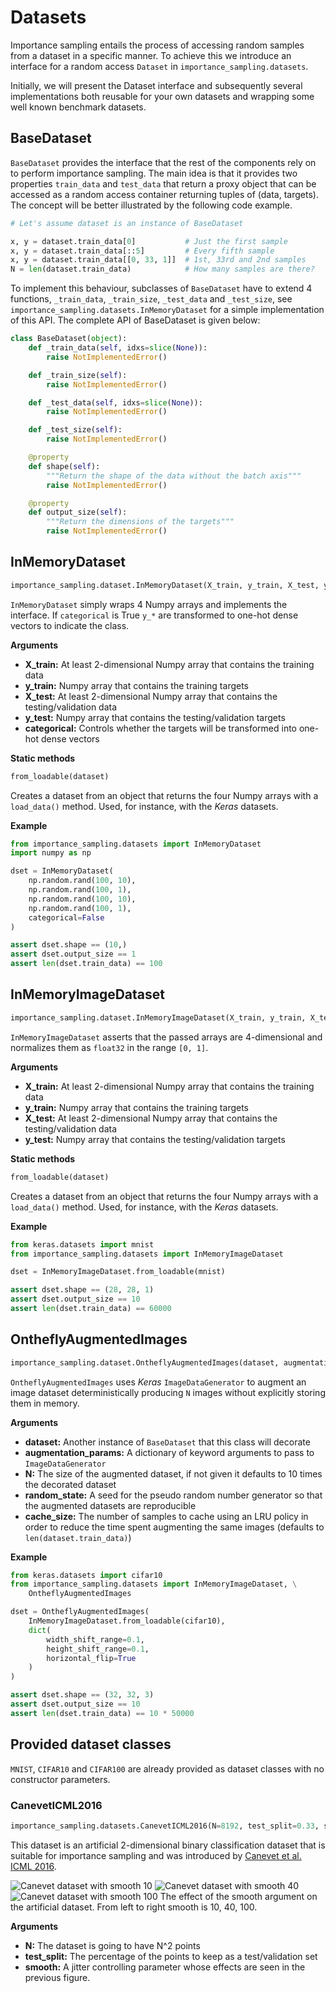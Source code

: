 # Datasets

Importance sampling entails the process of accessing random samples from a
dataset in a specific manner. To achieve this we introduce an interface for a
random access `Dataset` in `importance_sampling.datasets`.

Initially, we will present the Dataset interface and subsequently several
implementations both reusable for your own datasets and wrapping some well
known benchmark datasets.

## BaseDataset

`BaseDataset` provides the interface that the rest of the components rely on to
perform importance sampling. The main idea is that it provides two properties
`train_data` and `test_data` that return a proxy object that can be accessed as
a random access container returning tuples of (data, targets). The concept will
be better illustrated by the following code example.

```python
# Let's assume dataset is an instance of BaseDataset

x, y = dataset.train_data[0]           # Just the first sample
x, y = dataset.train_data[::5]         # Every fifth sample
x, y = dataset.train_data[[0, 33, 1]]  # 1st, 33rd and 2nd samples
N = len(dataset.train_data)            # How many samples are there?
```

To implement this behaviour, subclasses of `BaseDataset` have to extend 4
functions, `_train_data`, `_train_size`, `_test_data` and `_test_size`, see
`importance_sampling.datasets.InMemoryDataset` for a simple implementation of
this API. The complete API of BaseDataset is given below:

```python
class BaseDataset(object):
    def _train_data(self, idxs=slice(None)):
        raise NotImplementedError()

    def _train_size(self):
        raise NotImplementedError()

    def _test_data(self, idxs=slice(None)):
        raise NotImplementedError()

    def _test_size(self):
        raise NotImplementedError()

    @property
    def shape(self):
        """Return the shape of the data without the batch axis"""
        raise NotImplementedError()

    @property
    def output_size(self):
        """Return the dimensions of the targets"""
        raise NotImplementedError()
```

## InMemoryDataset

```python
importance_sampling.dataset.InMemoryDataset(X_train, y_train, X_test, y_test, categorical=True)
```

`InMemoryDataset` simply wraps 4 Numpy arrays and implements the interface. If
`categorical` is True `y_*` are transformed to one-hot dense vectors to
indicate the class.

**Arguments**

* **X_train:** At least 2-dimensional Numpy array that contains the training
  data
* **y_train:** Numpy array that contains the training targets
* **X_test:** At least 2-dimensional Numpy array that contains the
  testing/validation data
* **y_test:** Numpy array that contains the testing/validation targets
* **categorical:** Controls whether the targets will be transformed into
  one-hot dense vectors

**Static methods**

```python
from_loadable(dataset)
```

Creates a dataset from an object that returns the four Numpy arrays with a
`load_data()` method. Used, for instance, with the *Keras* datasets.

**Example**

```python
from importance_sampling.datasets import InMemoryDataset
import numpy as np

dset = InMemoryDataset(
    np.random.rand(100, 10),
    np.random.rand(100, 1),
    np.random.rand(100, 10),
    np.random.rand(100, 1),
    categorical=False
)

assert dset.shape == (10,)
assert dset.output_size == 1
assert len(dset.train_data) == 100
```


## InMemoryImageDataset

```python
importance_sampling.dataset.InMemoryImageDataset(X_train, y_train, X_test, y_test)
```

`InMemoryImageDataset` asserts that the passed arrays are 4-dimensional and
normalizes them as `float32` in the range `[0, 1]`.

**Arguments**

* **X_train:** At least 2-dimensional Numpy array that contains the training
  data
* **y_train:** Numpy array that contains the training targets
* **X_test:** At least 2-dimensional Numpy array that contains the
  testing/validation data
* **y_test:** Numpy array that contains the testing/validation targets

**Static methods**

```python
from_loadable(dataset)
```

Creates a dataset from an object that returns the four Numpy arrays with a
`load_data()` method. Used, for instance, with the *Keras* datasets.

**Example**

```python
from keras.datasets import mnist
from importance_sampling.datasets import InMemoryImageDataset

dset = InMemoryImageDataset.from_loadable(mnist)

assert dset.shape == (28, 28, 1)
assert dset.output_size == 10
assert len(dset.train_data) == 60000
```

## OntheflyAugmentedImages

```python
importance_sampling.dataset.OntheflyAugmentedImages(dataset, augmentation_params, N=None, random_state=0, cache_size=None)
```

`OntheflyAugmentedImages` uses *Keras* `ImageDataGenerator` to augment an image
dataset deterministically producing `N` images without explicitly storing them
in memory.

**Arguments**

* **dataset:** Another instance of `BaseDataset` that this class will decorate
* **augmentation\_params:** A dictionary of keyword arguments to pass to
  `ImageDataGenerator`
* **N:** The size of the augmented dataset, if not given it defaults to 10
  times the decorated dataset
* **random\_state:** A seed for the pseudo random number generator so that the
  augmented datasets are reproducible
* **cache\_size:** The number of samples to cache using an LRU policy in order
  to reduce the time spent augmenting the same images (defaults to
  `len(dataset.train_data)`)

**Example**

```python
from keras.datasets import cifar10
from importance_sampling.datasets import InMemoryImageDataset, \
    OntheflyAugmentedImages

dset = OntheflyAugmentedImages(
    InMemoryImageDataset.from_loadable(cifar10),
    dict(
        width_shift_range=0.1,
        height_shift_range=0.1,
        horizontal_flip=True
    )
)

assert dset.shape == (32, 32, 3)
assert dset.output_size == 10
assert len(dset.train_data) == 10 * 50000
```

## Provided dataset classes

`MNIST`, `CIFAR10` and `CIFAR100` are already provided as dataset classes with
no constructor parameters.

### CanevetICML2016

```python
importance_sampling.datasets.CanevetICML2016(N=8192, test_split=0.33, smooth=40)
```

This dataset is an artificial 2-dimensional binary classification dataset that
is suitable for importance sampling and was introduced by [Canevet et al. ICML
2016][canevet_et_al].

<div class="fig col-3">
<img alt="Canevet dataset with smooth 10"
     src="../img/canevet_icml2016_smooth10.png" />
<img alt="Canevet dataset with smooth 40"
     src="../img/canevet_icml2016_smooth40.png" />
<img alt="Canevet dataset with smooth 100"
     src="../img/canevet_icml2016_smooth100.png" />
<span>The effect of the smooth argument on the artificial dataset. From left to
right smooth is 10, 40, 100.</span>
</div>

**Arguments**

* **N:** The dataset is going to have N^2 points
* **test\_split:** The percentage of the points to keep as a test/validation
  set
* **smooth:** A jitter controlling parameter whose effects are seen in the
  previous figure.

[canevet_et_al]: http://fleuret.org/papers/canevet-et-al-icml2016.pdf
